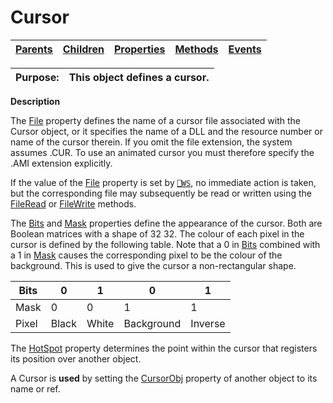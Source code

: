 




<h1 class="heading"><span class="name">Cursor</span></h1>

| [Parents](../ParentLists/Cursor.htm) | [Children](../ChildLists/Cursor.htm) | [Properties](../PropLists/Cursor.htm) | [Methods](../MethodLists/Cursor.htm) | [Events](../EventLists/Cursor.htm) |
| --- | --- | --- | --- | ---  |


| Purpose: | This object defines a cursor. |
| --- | ---  |


**Description**


The [File](./file.md) property defines the name of a cursor file associated with the Cursor object, or it specifies the name of a DLL and the resource number or name of the cursor therein. If you omit the file extension, the system assumes .CUR. To use an animated cursor you must therefore specify the .AMI extension explicitly.



If the value of the [File](./file.md) property is set by [`⎕WS`](../../Language/System%20Functions/ws.htm), no immediate action is taken, but the corresponding file may subsequently be read or written using the [FileRead](./fileread.md) or [FileWrite](./filewrite.md) methods.


The [Bits](./bits.md) and [Mask](./mask.md) properties define the appearance of the cursor. Both are Boolean matrices with a shape of 32  32. The colour of each pixel in the cursor is defined by the following table. Note that a 0 in [Bits](./bits.md) combined with a 1 in [Mask](./mask.md) causes the corresponding pixel to be the colour of the background. This is used to give the cursor a non-rectangular shape.


| Bits | 0 | 1 | 0 | 1 |
| --- | --- | --- | --- | ---  |
| Mask | 0 | 0 | 1 | 1 |
| Pixel | Black | White | Background | Inverse |


The [HotSpot](./hotspot.md) property determines the point within the cursor that registers its position over another object.


A Cursor is **used** by setting the [CursorObj](./cursorobj.md) property of another object to its name or ref.


